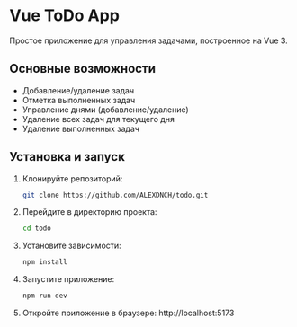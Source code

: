 # Vue ToDo App

Простое приложение для управления задачами, построенное на Vue 3.

## Основные возможности

- Добавление/удаление задач
- Отметка выполненных задач
- Управление днями (добавление/удаление)
- Удаление всех задач для текущего дня
- Удаление выполненных задач

## Установка и запуск

1. Клонируйте репозиторий:
   ```bash
   git clone https://github.com/ALEXDNCH/todo.git

2. Перейдите в директорию проекта:
   ```bash
   cd todo

3. Установите зависимости:
   ```bash
   npm install

4. Запустите приложение:
   ```bash
   npm run dev

5. Откройте приложение в браузере:
   http://localhost:5173